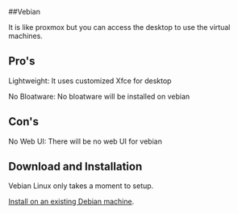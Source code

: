 ##Vebian

It is like proxmox but you can access the desktop to use the virtual machines.

## Pro's
Lightweight: It uses customized Xfce for desktop

No Bloatware: No bloatware will be installed on vebian

## Con's
No Web UI: There will be no web UI for vebian

## Download and Installation

Vebian Linux only takes a moment to setup.

[Install on an existing Debian machine](https://github.com/Ashraf-wan/vebian/tree/main/Existing).
